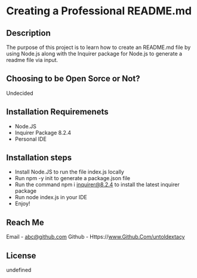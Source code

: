 # Creating a Professional README.md


## Description
The purpose of this project is to learn how to create an README.md file by using Node.js along with the Inquirer package for Node.js to generate a readme file via input.


## Choosing to be Open Sorce or Not?
Undecided

## Installation Requiremenets
- Node.JS
- Inquirer Package 8.2.4
- Personal IDE

## Installation steps

-  Install Node.JS to run the file index.js locally
-  Run npm -y init to generate a package.json file
-  Run the command npm i inquirer@8.2.4 to install the latest inquirer package
-  Run node index.js in your IDE
-  Enjoy!

## Reach Me

Email - abc@github.com
Github - Https://www.Github.Com/untoldextacy


## License

undefined

